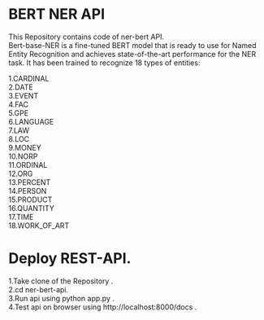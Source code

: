 # BERT NER API

This Repository contains code of ner-bert API. <br />
Bert-base-NER is a fine-tuned BERT model that is ready to use for Named Entity Recognition and achieves state-of-the-art performance for the NER task. It has been trained to recognize 18 types of entities:<br />

1.CARDINAL <br />
2.DATE  <br />
3.EVENT <br />
4.FAC <br />
5.GPE <br />
6.LANGUAGE <br />
7.LAW <br />
8.LOC <br />
9.MONEY <br />
10.NORP <br />
11.ORDINAL <br />
12.ORG <br />
13.PERCENT <br />
14.PERSON <br />
15.PRODUCT <br />
16.QUANTITY <br />
17.TIME <br />
18.WORK_OF_ART <br />


# Deploy REST-API.

1.Take clone of the Repository . <br />
2.cd ner-bert-api. <br />
3.Run api using python app.py . <br />
4.Test api on browser using http://localhost:8000/docs . <br />


